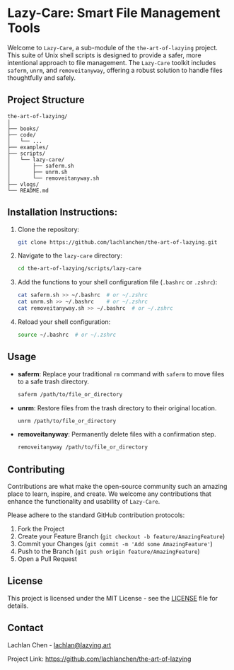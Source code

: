 # Lazy-Care: Smart File Management Tools

Welcome to `Lazy-Care`, a sub-module of the `the-art-of-lazying` project. This suite of Unix shell scripts is designed to provide a safer, more intentional approach to file management. The `Lazy-Care` toolkit includes `saferm`, `unrm`, and `removeitanyway`, offering a robust solution to handle files thoughtfully and safely.

## Project Structure

```
the-art-of-lazying/
│
├── books/
├── code/
│   └── ...
├── examples/
├── scripts/
│   └── lazy-care/
│       ├── saferm.sh
│       ├── unrm.sh
│       └── removeitanyway.sh
├── vlogs/
└── README.md
```

## Installation Instructions:


1. Clone the repository:
   ```bash
   git clone https://github.com/lachlanchen/the-art-of-lazying.git
   ```
2. Navigate to the `lazy-care` directory:
   ```bash
   cd the-art-of-lazying/scripts/lazy-care
   ```
3. Add the functions to your shell configuration file (`.bashrc` or `.zshrc`):
   ```bash
   cat saferm.sh >> ~/.bashrc  # or ~/.zshrc
   cat unrm.sh >> ~/.bashrc    # or ~/.zshrc
   cat removeitanyway.sh >> ~/.bashrc  # or ~/.zshrc
   ```
4. Reload your shell configuration:
   ```bash
   source ~/.bashrc  # or ~/.zshrc
   ```

## Usage

- **saferm**: Replace your traditional `rm` command with `saferm` to move files to a safe trash directory.
  ```bash
  saferm /path/to/file_or_directory
  ```
- **unrm**: Restore files from the trash directory to their original location.
  ```bash
  unrm /path/to/file_or_directory
  ```
- **removeitanyway**: Permanently delete files with a confirmation step.
  ```bash
  removeitanyway /path/to/file_or_directory
  ```
## Contributing

Contributions are what make the open-source community such an amazing place to learn, inspire, and create. We welcome any contributions that enhance the functionality and usability of `Lazy-Care`.

Please adhere to the standard GitHub contribution protocols:

1. Fork the Project
2. Create your Feature Branch (`git checkout -b feature/AmazingFeature`)
3. Commit your Changes (`git commit -m 'Add some AmazingFeature'`)
4. Push to the Branch (`git push origin feature/AmazingFeature`)
5. Open a Pull Request

## License

This project is licensed under the MIT License - see the [LICENSE](https://lazying.art/LICENSE) file for details.

## Contact

Lachlan Chen - lachlan@lazying.art

Project Link: https://github.com/lachlanchen/the-art-of-lazying
